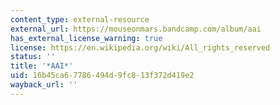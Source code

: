 ```yaml
---
content_type: external-resource
external_url: https://mouseonmars.bandcamp.com/album/aai
has_external_license_warning: true
license: https://en.wikipedia.org/wiki/All_rights_reserved
status: ''
title: '*AAI*'
uid: 16b45ca6-7786-494d-9fc8-13f372d419e2
wayback_url: ''
---
```

